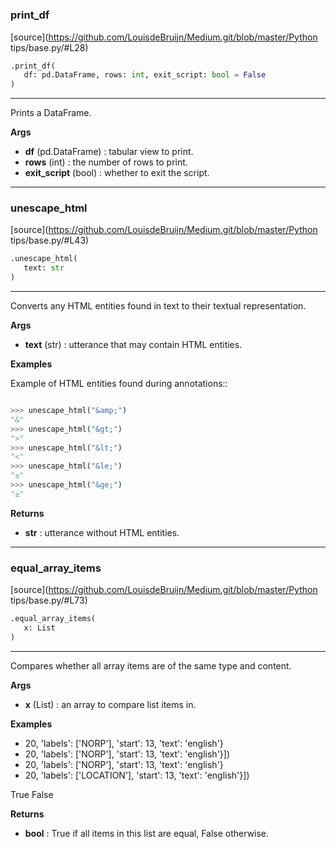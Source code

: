 #


### print_df
[source](https://github.com/LouisdeBruijn/Medium.git/blob/master/Python tips/base.py/#L28)
```python
.print_df(
   df: pd.DataFrame, rows: int, exit_script: bool = False
)
```

---
Prints a DataFrame.


**Args**

* **df** (pd.DataFrame) : tabular view to print.
* **rows** (int) : the number of rows to print.
* **exit_script** (bool) : whether to exit the script.


----


### unescape_html
[source](https://github.com/LouisdeBruijn/Medium.git/blob/master/Python tips/base.py/#L43)
```python
.unescape_html(
   text: str
)
```

---
Converts any HTML entities found in text to their textual representation.


**Args**

* **text** (str) : utterance that may contain HTML entities.


**Examples**


Example of HTML entities found during annotations::


```python

>>> unescape_html("&amp;")
"&"
>>> unescape_html("&gt;")
">"
>>> unescape_html("&lt;")
"<"
>>> unescape_html("&le;")
"≤"
>>> unescape_html("&ge;")
"≥"

```

**Returns**

* **str**  : utterance without HTML entities.


----


### equal_array_items
[source](https://github.com/LouisdeBruijn/Medium.git/blob/master/Python tips/base.py/#L73)
```python
.equal_array_items(
   x: List
)
```

---
Compares whether all array items are of the same type and content.


**Args**

* **x** (List) : an array to compare list items in.


**Examples**

* 20, 'labels': ['NORP'], 'start': 13, 'text': 'english'}
* 20, 'labels': ['NORP'], 'start': 13, 'text': 'english'}])
* 20, 'labels': ['NORP'], 'start': 13, 'text': 'english'}
* 20, 'labels': ['LOCATION'], 'start': 13, 'text': 'english'}])

True
False


**Returns**

* **bool**  : True if all items in this list are equal, False otherwise.

